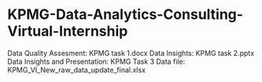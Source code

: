 # KPMG-Data-Analytics-Consulting-Virtual-Internship
Data Quality Assesment: KPMG task 1.docx
Data Insights: KPMG task 2.pptx
Data Insights and Presentation: KPMG Task 3
Data file: KPMG_VI_New_raw_data_update_final.xlsx
